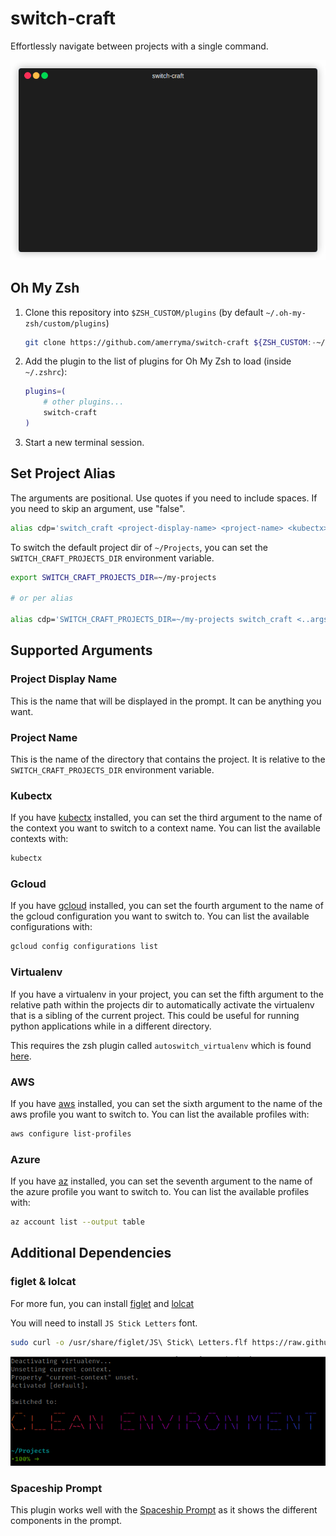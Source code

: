 # switch-craft

Effortlessly navigate between projects with a single command.

![demo](img/demo.gif)

## Oh My Zsh

1. Clone this repository into `$ZSH_CUSTOM/plugins` (by default `~/.oh-my-zsh/custom/plugins`)

    ```sh
    git clone https://github.com/amerryma/switch-craft ${ZSH_CUSTOM:-~/.oh-my-zsh/custom}/plugins/switch-craft
    ```

2. Add the plugin to the list of plugins for Oh My Zsh to load (inside `~/.zshrc`):

    ```sh
    plugins=( 
        # other plugins...
        switch-craft
    )
    ```

3. Start a new terminal session.

## Set Project Alias

The arguments are positional. Use quotes if you need to include spaces. If you need
to skip an argument, use "false".

```sh
alias cdp='switch_craft <project-display-name> <project-name> <kubectx> <gcloud> <enable-venv> <aws> <azure>'
```

To switch the default project dir of `~/Projects`, you can set the `SWITCH_CRAFT_PROJECTS_DIR` environment variable.

```sh
export SWITCH_CRAFT_PROJECTS_DIR=~/my-projects

# or per alias

alias cdp='SWITCH_CRAFT_PROJECTS_DIR=~/my-projects switch_craft <..args>'
```

## Supported Arguments

### Project Display Name

This is the name that will be displayed in the prompt. It can be anything you want.

### Project Name

This is the name of the directory that contains the project. It is relative to the `SWITCH_CRAFT_PROJECTS_DIR`
environment variable.

### Kubectx

If you have [kubectx](https://github.com/ahmetb/kubectx/) installed, you can set the third argument to the name of the
context you want to switch to a context name. You can list the available contexts with:

```sh
kubectx
```

### Gcloud

If you have [gcloud](https://cloud.google.com/sdk/gcloud) installed, you can set the fourth argument to the name of the
gcloud configuration you want to switch to. You can list the available configurations with:

```sh
gcloud config configurations list
```

### Virtualenv

If you have a virtualenv in your project, you can set the fifth argument to the relative path within the projects dir to
automatically activate the virtualenv that is a sibling of the current project. This could be useful for running python
applications while in a different directory.

This requires the zsh plugin called `autoswitch_virtualenv` which is
found [here](https://github.com/MichaelAquilina/zsh-autoswitch-virtualenv).

### AWS

If you have [aws](https://aws.amazon.com/cli/) installed, you can set the sixth argument to the name of the aws profile
you want to switch to. You can list the available profiles with:

```sh
aws configure list-profiles
```

### Azure

If you have [az](https://learn.microsoft.com/en-us/cli/azure/) installed, you can set the seventh argument to the name
of the azure profile you want to switch to. You can list the available profiles with:

```sh
az account list --output table
```

## Additional Dependencies

### figlet & lolcat

For more fun, you can install [figlet](http://www.figlet.org/) and [lolcat](https://github.com/busyloop/lolcat)

You will need to install `JS Stick Letters` font.

```sh
sudo curl -o /usr/share/figlet/JS\ Stick\ Letters.flf https://raw.githubusercontent.com/xero/figlet-fonts/master/JS%20Stick%20Letters.flf
```

![clean](img/clean.png)

### Spaceship Prompt

This plugin works well with the [Spaceship Prompt](https://github.com/spaceship-prompt/spaceship-prompt)
as it shows the different components in the prompt.
